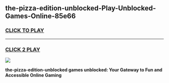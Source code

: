 
## the-pizza-edition-unblocked-Play-Unblocked-Games-Online-85e66
<h3>
<a href="https://premium76.site?title=the-pizza-edition-unblocked&ref=25A">CLICK TO PLAY</a></h3>
<hr>

<h3>
<a href="https://premium76.site?title=the-pizza-edition-unblocked&ref=25A">CLICK 2 PLAY</a>
  
</h3>

<a href="https://premium76.site?title=the-pizza-edition-unblocked&ref=25A"><img src="https://clearcache.store/games.png"></a>


**the-pizza-edition-unblocked games unblocked: Your Gateway to Fun and Accessible Online Gaming**
